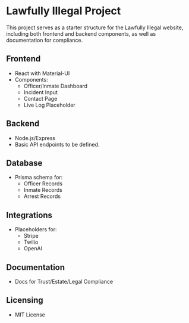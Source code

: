 # Lawfully Illegal Project

This project serves as a starter structure for the Lawfully Illegal website, including both frontend and backend components, as well as documentation for compliance.

## Frontend
- React with Material-UI
- Components:
  - Officer/Inmate Dashboard
  - Incident Input
  - Contact Page
  - Live Log Placeholder

## Backend
- Node.js/Express
- Basic API endpoints to be defined.

## Database
- Prisma schema for:
  - Officer Records
  - Inmate Records
  - Arrest Records

## Integrations
- Placeholders for:
  - Stripe
  - Twilio
  - OpenAI

## Documentation
- Docs for Trust/Estate/Legal Compliance

## Licensing
- MIT License
